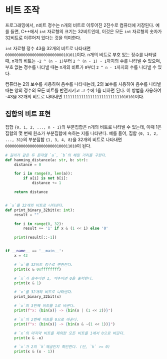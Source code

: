 # 비트 조작

프로그래밍에서, n비트 정수는 n개의 비트로 이루어진 2진수로 컴퓨터에 저장된다. 예를 들면, C++에서 `int` 자료형의 크기는
32비트인데, 이것은 모든 `int` 자료형의 숫자가 32비트로 이루어져 있다는 것을 의미한다.

`int` 자료형 정수 43을 32개의 비트로 나타내면 `00000000000000000000000000101011`이다. n개의 비트로 부호 있는 정수를
나타낼 때, n개의 비트는 `-2 ^ (n - 1)`부터 `2 ^ (n - 1) - 1`까지의 수를 나타낼 수 있으며, 부호 없는 정수를 나타낼 때는
n개의 비트가 `0`부터 `2 ^ n - 1`까지의 수를 나타낼 수 있다.

컴퓨터는 2의 보수를 사용하여 음수를 나타내는데, 2의 보수를 사용하여 음수를 나타낼 때는 양의 정수의 모든 비트를 반전시키고
그 수에 1을 더하면 된다. 이 방법을 사용하여 -43을 32개의 비트로 나타내면 `11111111111111111111111111010101`이다.

## 집합의 비트 표현
집합 `{0, 1, 2, ..., n - 1}`의 부분집합은 n개의 비트로 나타낼 수 있는데, 이때 1은 집합의 몇 번째 원소가 부분집합에 속하는
지를 나타낸다. 예를 들어, 집합 `{0, 1, 2, ..., 31}`의 부분집합 `{1, 3, 4, 8}`을 32개의 비트로 나타내면
`00000000000000000000000100011010`이 된다.

```python
# 길이가 같은 두 문자열 `a`, `b`의 해밍 거리를 구한다.
def hamming_distance(a: str, b: str):
    distance = 0

    for i in range(0, len(a)):
        if a[i] is not b[i]:
            distance += 1

    return distance


# `x`를 32개의 비트로 나타낸다.
def print_binary_32bit(x: int):
    result = ""

    for i in range(0, 32):
        result += '1' if x & (1 << i) else '0'

    print(result[::-1])


if __name__ == '__main__':
    x = 43

    # `x`를 32비트 정수로 변환한다.
    print(x & 0xffffffff)

    # `x`가 홀수이면 1, 짝수이면 0을 출력한다.
    print(x & 1)

    # `x`를 32개의 비트로 나타낸다.
    print_binary_32bit(x)

    # `x`의 3번째 비트를 1로 바꾼다.
    print(f"x: {bin(x)} -> {bin(x | (1 << 2))}")

    # `x`의 2번째 비트를 0으로 바꾼다.
    print(f"x: {bin(x)} -> {bin(x & ~(1 << 1))}")

    # `x`의 마지막 비트를 제외한 모든 비트를 1에서 0으로 바꾼다.
    print(x & -x)

    # `x`가 2의 `k`제곱인지 확인한다. (단, `k` >= 0)
    print(x & (x - 1))
```